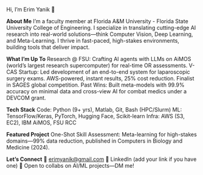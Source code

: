 Hi, I’m Erim Yanik 👋

**About Me**
I’m a faculty member at Florida A&M University - Florida State University College of Engineering. I specialize in translating cutting-edge AI research into real-world solutions—think Computer Vision, Deep Learning, and Meta-Learning. I thrive in fast-paced, high-stakes environments, building tools that deliver impact.

**What I’m Up To**
Research @ FSU: Crafting AI agents with LLMs on AiMOS (world’s largest research supercomputer) for real-time OR assessments.
V-CAS Startup: Led development of an end-to-end system for laparoscopic surgery exams. AWS-powered, instant results, 25% cost reduction. Finalist in SAGES global competition.
Past Wins: Built meta-models with 99.9% accuracy on minimal data and cross-view AI for combat medics under a DEVCOM grant.

**Tech Stack**
Code: Python (9+ yrs), Matlab, Git, Bash (HPC/Slurm)
ML: TensorFlow/Keras, PyTorch, Hugging Face, Scikit-learn
Infra: AWS (S3, EC2), IBM AiMOS, FSU RCC

**Featured Project**
One-Shot Skill Assessment: Meta-learning for high-stakes domains—99% data reduction, published in Computers in Biology and Medicine (2024).

**Let’s Connect**
📧 erimyanik@gmail.com
🔗 LinkedIn (add your link if you have one)
💬 Open to collabs on AI/ML projects—DM me!

<!---
yaniker/yaniker is a ✨ special ✨ repository because its `README.md` (this file) appears on your GitHub profile.
You can click the Preview link to take a look at your changes.
--->
